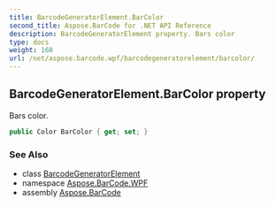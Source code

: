 ```yaml
---
title: BarcodeGeneratorElement.BarColor
second_title: Aspose.BarCode for .NET API Reference
description: BarcodeGeneratorElement property. Bars color
type: docs
weight: 160
url: /net/aspose.barcode.wpf/barcodegeneratorelement/barcolor/
---
```

## BarcodeGeneratorElement.BarColor property

Bars color.

```csharp
public Color BarColor { get; set; }
```

### See Also

* class [BarcodeGeneratorElement](../)
* namespace [Aspose.BarCode.WPF](../../../aspose.barcode.wpf/)
* assembly [Aspose.BarCode](../../../)


